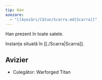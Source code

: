 ```yaml
---
tip: Han
asezare:
  - "[[Așezări/Cătun/Scarra.md|Scarra]]"
---
```


Han prezent în toate satele.

Instanța situată în [[./Scarra|Scarra]].

## Avizier
- Culegător: Warforged Titan